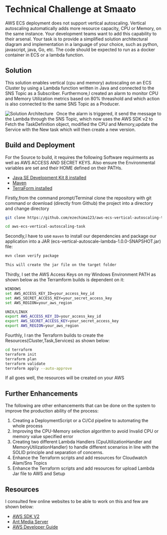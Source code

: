 
# Technical Challenge at Smaato
AWS ECS deployment does not support vertical autoscaling.  Vertical autoscaling automatically adds more resource capacity, CPU or Memory, on the same instance.  Your development teams want to add this capability to their arsenal.  Your task is to provide a simplified solution architectural diagram and implementation in a language of your choice, such as python, javascript, java, Go, etc.  The code should be expected to run as a docker container in ECS or a lambda function.

## Solution

This solution enables vertical (cpu and memory) autoscaling on an ECS Cluster  by using a Lambda function written in Java and connected to the SNS Topic as a Subscriber.
Furthermore,I created  an alarm to monitor CPU and Memory Utilization metrics based on 80% threashold and which action is also connected to the same SNS Topic as a Producer.

<img src="resources/solution2.jpg"
     alt="Solution Architecture"
     style="float: left; margin-right: 10px;" />

Once the alarm is triggered, it send the message to the Lambda through the SNS Topic, which now uses the AWS SDK v2 to Fetch the TaskDefinition object, modified the CPU and Memory,update the Service with the New task which will then create a new version.


## Build and Deployment

For the Source to build, it requires the following Software requirments as well as AWS ACCESS AND SECRET KEYS. Also ensure the Environmental variables are set and their HOME defined on their PATHs.

* [Java SE Development Kit 8 installed](http://www.oracle.com/technetwork/java/javase/downloads/jdk8-downloads-2133151.html)
* [Maven](https://maven.apache.org/install.html)
* [TerraForm installed](https://developer.hashicorp.com/terraform/downloads?product_intent=terraform)


Firstly,from the command prompt/Terminal clone the repository with git command or download (directly from Github) the project  into a directory and change directory
```bash
git clone https://github.com/ezechima123/aws-ecs-vertical-autoscaling-task.git

cd aws-ecs-vertical-autoscaling-task
```


Secondly,I have to use `maven` to install our dependencies and package our application into a JAR (ecs-vertical-autoscale-lambda-1.0.0-SNAPSHOT.jar) file:
```bash
mvn clean verify package

This will create the jar file on the target folder
```

Thirdly, I set the AWS Access Keys on my Windows Environment PATH as shown below as the Terramform builds is dependent on it:
```bash
WINDOWS 
set AWS_ACCESS_KEY_ID=your_access_key_id
set AWS_SECRET_ACCESS_KEY=your_secret_access_key
set AWS_REGION=your_aws_region

UNIX/LINUX
export AWS_ACCESS_KEY_ID=your_access_key_id
export AWS_SECRET_ACCESS_KEY=your_secret_access_key
export AWS_REGION=your_aws_region
```

Fourthly, I ran the Terraform builds to create the Resources(Cluster,Task,Services) as shown below:
```bash
cd terraform
terraform init
terraform plan
terraform validate
terraform apply --auto-approve
```
If all goes well, the resources will be created on your AWS


## Further Enhancements
The following are other enhancements that can be done on the system to improve the production ability of the process:

1. Creating a DeploymentScript or a Ci/Cd pipeline to automating the whole process
2. Improving the CPU-Memory selection algorithm to avoid Invalid CPU or memory value specified error
3. Creating two different Lambda Handlers (CpuUtilizationHandler and MemoryUtilizationHandler) to handle different scenarios in line with the SOLID principle and separation of concerns.
4. Enhance the Terraform scripts and add resources for Cloudwatch Alam/Sns Topics 
5. Enhance the Terraform scripts and add resources for upload Lambda Jar file to AWS and Setup


## Resources
I consulted few online websites to be able to work on this and few are shown below:

* [AWS SDK V2](https://docs.aws.amazon.com/sdk-for-java/)
* [Ant Media Server](https://github.com/ant-media/Ant-Media-Server/wiki/Scaling-on-AWS-ECS-Fargate)
* [AWS Developer Guide](https://docs.aws.amazon.com/AmazonECS/latest/developerguide/task-cpu-memory-error.html)
